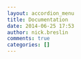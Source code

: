 ```yaml
---
layout: accordion_menu
title: Documentation
date: 2014-06-25 17:53
author: nick.breslin
comments: true
categories: []
---
```


